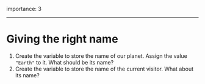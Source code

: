 importance: 3

---

# Giving the right name

1. Create the variable to store the name of our planet. Assign the value `"Earth"` to it. What should be its name?
2. Create the variable to store the name of the current visitor. What about its name?
